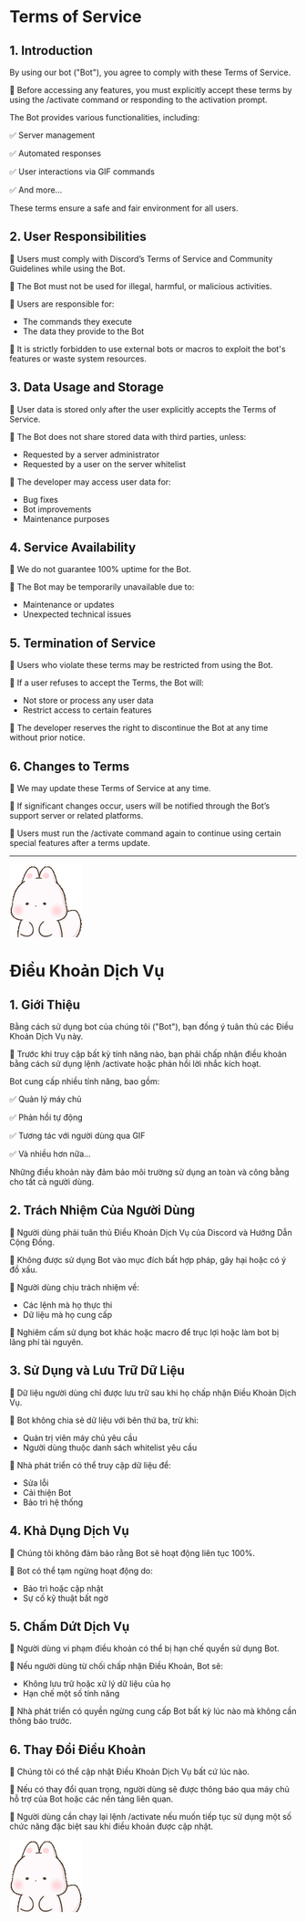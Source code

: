 # Terms of Service

## 1. Introduction

By using our bot ("Bot"), you agree to comply with these Terms of Service.

📌 Before accessing any features, you must explicitly accept these terms by using the /activate command or responding to the activation prompt.

The Bot provides various functionalities, including:

✅ Server management

✅ Automated responses

✅ User interactions via GIF commands

✅ And more...

These terms ensure a safe and fair environment for all users.

## 2. User Responsibilities

🔹 Users must comply with Discord’s Terms of Service and Community Guidelines while using the Bot.

🔹 The Bot must not be used for illegal, harmful, or malicious activities.

🔹 Users are responsible for:

- The commands they execute
- The data they provide to the Bot

🔹 It is strictly forbidden to use external bots or macros to exploit the bot's features or waste system resources.

## 3. Data Usage and Storage

🔹 User data is stored only after the user explicitly accepts the Terms of Service.

🔹 The Bot does not share stored data with third parties, unless:

- Requested by a server administrator
- Requested by a user on the server whitelist

🔹 The developer may access user data for:

- Bug fixes
- Bot improvements
- Maintenance purposes

## 4. Service Availability

🔹 We do not guarantee 100% uptime for the Bot.

🔹 The Bot may be temporarily unavailable due to:

- Maintenance or updates
- Unexpected technical issues

## 5. Termination of Service

🔹 Users who violate these terms may be restricted from using the Bot.

🔹 If a user refuses to accept the Terms, the Bot will:

- Not store or process any user data
- Restrict access to certain features

🔹 The developer reserves the right to discontinue the Bot at any time without prior notice.

## 6. Changes to Terms

🔹 We may update these Terms of Service at any time.

🔹 If significant changes occur, users will be notified through the Bot’s support server or related platforms.

🔹 Users must run the /activate command again to continue using certain special features after a terms update.

---

![Cảm ơn](./thank.gif)

# Điều Khoản Dịch Vụ

## 1. Giới Thiệu

Bằng cách sử dụng bot của chúng tôi ("Bot"), bạn đồng ý tuân thủ các Điều Khoản Dịch Vụ này.

📌 Trước khi truy cập bất kỳ tính năng nào, bạn phải chấp nhận điều khoản bằng cách sử dụng lệnh /activate hoặc phản hồi lời nhắc kích hoạt.

Bot cung cấp nhiều tính năng, bao gồm:

✅ Quản lý máy chủ

✅ Phản hồi tự động

✅ Tương tác với người dùng qua GIF

✅ Và nhiều hơn nữa...

Những điều khoản này đảm bảo môi trường sử dụng an toàn và công bằng cho tất cả người dùng.

## 2. Trách Nhiệm Của Người Dùng

🔹 Người dùng phải tuân thủ Điều Khoản Dịch Vụ của Discord và Hướng Dẫn Cộng Đồng.

🔹 Không được sử dụng Bot vào mục đích bất hợp pháp, gây hại hoặc có ý đồ xấu.

🔹 Người dùng chịu trách nhiệm về:

- Các lệnh mà họ thực thi
- Dữ liệu mà họ cung cấp

🔹 Nghiêm cấm sử dụng bot khác hoặc macro để trục lợi hoặc làm bot bị lãng phí tài nguyên.

## 3. Sử Dụng và Lưu Trữ Dữ Liệu

🔹 Dữ liệu người dùng chỉ được lưu trữ sau khi họ chấp nhận Điều Khoản Dịch Vụ.

🔹 Bot không chia sẻ dữ liệu với bên thứ ba, trừ khi:

- Quản trị viên máy chủ yêu cầu
- Người dùng thuộc danh sách whitelist yêu cầu

🔹 Nhà phát triển có thể truy cập dữ liệu để:

- Sửa lỗi
- Cải thiện Bot
- Bảo trì hệ thống

## 4. Khả Dụng Dịch Vụ

🔹 Chúng tôi không đảm bảo rằng Bot sẽ hoạt động liên tục 100%.

🔹 Bot có thể tạm ngừng hoạt động do:

- Bảo trì hoặc cập nhật
- Sự cố kỹ thuật bất ngờ

## 5. Chấm Dứt Dịch Vụ

🔹 Người dùng vi phạm điều khoản có thể bị hạn chế quyền sử dụng Bot.

🔹 Nếu người dùng từ chối chấp nhận Điều Khoản, Bot sẽ:

- Không lưu trữ hoặc xử lý dữ liệu của họ
- Hạn chế một số tính năng

🔹 Nhà phát triển có quyền ngừng cung cấp Bot bất kỳ lúc nào mà không cần thông báo trước.

## 6. Thay Đổi Điều Khoản

🔹 Chúng tôi có thể cập nhật Điều Khoản Dịch Vụ bất cứ lúc nào.

🔹 Nếu có thay đổi quan trọng, người dùng sẽ được thông báo qua máy chủ hỗ trợ của Bot hoặc các nền tảng liên quan.

🔹 Người dùng cần chạy lại lệnh /activate nếu muốn tiếp tục sử dụng một số chức năng đặc biệt sau khi điều khoản được cập nhật.

![Cảm ơn](./thank.gif)

